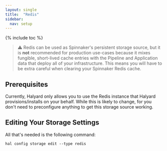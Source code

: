 ```yaml
---
layout: single
title:  "Redis"
sidebar:
  nav: setup
---
```


{% include toc %}

> :warning: Redis can be used as Spinnaker's persistent storage source, but
> it is __not__ recommended for production use-cases because it mixes fungible,
> short-lived cache entries with the Pipeline and Application data that deploy
> all of your infrastructure. This means you will have to be extra careful
> when clearing your Spinnaker Redis cache.

## Prerequisites

Currently, Halyard only allows you to use the Redis instance that Halyard
provisions/installs on your behalf. While this is likely to change, for you 
don't need to preconfigure anything to get this storage source working.


## Editing Your Storage Settings

All that's needed is the following command:

```
hal config storage edit --type redis
```
